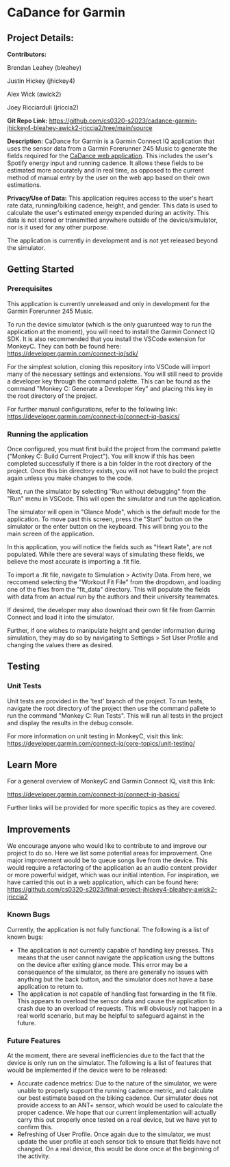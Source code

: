 # CaDance for Garmin

## Project Details:

**Contributors:**

Brendan Leahey (bleahey)

Justin Hickey (jhickey4)

Alex Wick (awick2)

Joey Ricciarduli (jriccia2)

**Git Repo Link:**
https://github.com/cs0320-s2023/cadance-garmin-jhickey4-bleahey-awick2-jriccia2/tree/main/source

**Description:**
CaDance for Garmin is a Garmin Connect IQ application that uses the sensor data
from a Garmin Forerunner 245 Music to generate the fields required for the
[CaDance web application](https://github.com/cs0320-s2023/final-project-jhickey4-bleahey-awick2-jriccia2). 
This includes the user's Spotify energy input and running cadence. It allows these fields to be estimated
more accurately and in real time, as opposed to the current method of manual entry by the user on the
web app based on their own estimations.

**Privacy/Use of Data:**
This application requires access to the user's heart rate data, running/biking
cadence, height, and gender. This data is used to calculate the user's
estimated energy expended during an activity. This data is not stored or
transmitted anywhere outside of the device/simulator, nor is it used for any other
purpose.

The application is currently in development and is not yet released
beyond the simulator.

## Getting Started

### Prerequisites

This application is currently unreleased and only in development for the
Garmin Forerunner 245 Music.

To run the device simulator (which is the only guarunteed way to run the
application at the moment), you will need to install the Garmin Connect IQ SDK.
It is also recommended that you install the VSCode extension for MonkeyC.
They can both be found here:
https://developer.garmin.com/connect-iq/sdk/

For the simplest solution, cloning this repository into VSCode will import many
of the necessary settings and extensions. You will still need to provide a
developer key through the command palette. This can be found as the command
"Monkey C: Generate a Developer Key" and placing this key in the root directory
of the project.

For further manual configurations, refer to the following link:
https://developer.garmin.com/connect-iq/connect-iq-basics/

### Running the application

Once configured, you must first build the project from the command palette
("Monkey C: Build Current Project"). You will know if this has been completed
successfully if there is a bin folder in the root directory of the project. Once
this bin directory exists, you will not have to build the project again unless
you make changes to the code.

Next, run the simulator by selecting "Run without debugging"
from the "Run" menu in VSCode. This will open the simulator and run the
application.

The simulator will open in "Glance Mode", which is the default mode for the
application. To move past this screen, press the "Start" button on the simulator
or the enter button on the keyboard. This will bring you to the main screen of
the application.

In this application, you will notice the fields such as "Heart Rate", are
not populated. While there are several ways of simulating these fields, we
believe the most accurate is importing a .fit file.

To import a .fit file, navigate to Simulation > Activity Data. From here, we
reccomend selecting the "Workout Fit File" from the dropdown, and loading one of
the files from the "fit_data" directory. This will populate the fields with
data from an actual run by the authors and their university teammates.

If desired, the developer may also download their own fit file from Garmin
Connect and load it into the simulator.

Further, if one wishes to manipulate height and gender information during
simulation, they may do so by navigating to Settings > Set User Profile and
changing the values there as desired.

## Testing

### Unit Tests

Unit tests are provided in the 'test' branch of the project. To run tests,
navigate the root directory of the project then use the command pallete to run
the command "Monkey C: Run Tests". This will run all tests in the project and
display the results in the debug console.

For more information on unit testing in MonkeyC, visit this link:
https://developer.garmin.com/connect-iq/core-topics/unit-testing/

## Learn More

For a general overview of MonkeyC and Garmin Connect IQ, visit this link:

https://developer.garmin.com/connect-iq/connect-iq-basics/

Further links will be provided for more specific topics as they are covered.

## Improvements

We encourage anyone who would like to contribute to and improve our project to
do so. Here we list some potential areas for improvement. One major improvement
would be to queue songs live from the device. This would require a refactoring
of the application as an audio content provider or more powerful widget, which
was our initial intention. For inspiration, we have carried this out in a web
application, which can be found here:
https://github.com/cs0320-s2023/final-project-jhickey4-bleahey-awick2-jriccia2

### Known Bugs

Currently, the application is not fully functional. The following is a list of
known bugs:

- The application is not currently capable of handling key presses. This means
  that the user cannot navigate the application using the buttons on the device
  after exiting glance mode.
  This error may be a consequence of the simulator, as there are generally no
  issues with anything but the back button, and the simulator does not have a
  base application to return to.
- The application is not capable of handling fast forwarding in the fit file.
  This appears to overload the sensor data and cause the application to crash
  due to an overload of requests. This will obviously not happen in a real
  world scenario, but may be helpful to safeguard against in the future.

### Future Features

At the moment, there are several inefficiencies due to the fact that the device
is only run on the simulator. The following is a list of features that would be
implemented if the device were to be released:

- Accurate cadence metrics: Due to the nature of the simulator, we were unable
  to properly support the running cadence metric, and calculate our best
  estimate based on the biking cadence. Our simulator does not provide access
  to an ANT+ sensor, which would be used to calculate the proper cadence. We hope
  that our current implementation will actually carry this out properly once
  tested on a real device, but we have yet to confirm this.
- Refreshing of User Profile. Once again due to the simulator, we must update
  the user profile at each sensor tick to ensure that fields have not changed.
  On a real device, this would be done once at the beginning of the activity.
